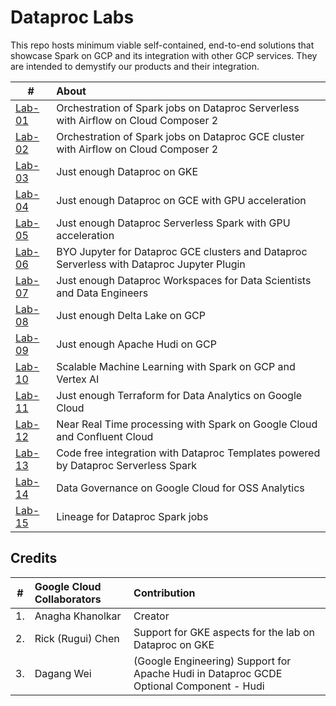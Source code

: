 # Dataproc Labs

This repo hosts minimum viable self-contained, end-to-end solutions that showcase Spark on GCP and its integration with other GCP services. They are intended to demystify our products and their integration.

| # | About | 
| -- | :--- |  
| [Lab-01](1-dataproc-serverless-with-terraform) |  Orchestration of Spark jobs on Dataproc Serverless with Airflow on Cloud Composer 2 | 
| [Lab-02](2-dataproc-gce-with-terraform) |  Orchestration of Spark jobs on Dataproc GCE cluster with Airflow on Cloud Composer 2 | 
| [Lab-03](3-dataproc-gke) |  Just enough Dataproc on GKE  | 
| [Lab-04](4-dataproc-gce-with-gpu) |  Just enough Dataproc on GCE with GPU acceleration  | 
| [Lab-05](5-dataproc-serverless-with-gpu) |  Just enough Dataproc Serverless Spark with GPU acceleration  | 
| [Lab-06](6-dataproc-jupyter-plugin) | BYO Jupyter for Dataproc GCE clusters and Dataproc Serverless with Dataproc Jupyter Plugin  | 
| [Lab-07](7-dataproc-workspaces) | Just enough Dataproc Workspaces for Data Scientists and Data Engineers | 
| [Lab-08](https://github.com/anagha-google/table-format-lab-delta) | Just enough Delta Lake on GCP | 
| [Lab-09](https://github.com/anagha-google/apache-hudi-gcp-lab) | Just enough Apache Hudi on GCP | 
| [Lab-10](https://github.com/anagha-google/s8s-spark-mlops-lab) | Scalable Machine Learning with Spark on GCP and Vertex AI | 
| [Lab-11](https://github.com/anagha-google/ts22-just-enough-terraform-for-da) | Just enough Terraform for Data Analytics on Google Cloud | 
| [Lab-12](https://github.com/anagha-google/spark-on-gcp-with-confluent-kafka) | Near Real Time processing with Spark on Google Cloud and Confluent Cloud |
| [Lab-13](https://github.com/anagha-google/techcon23-datalake-lab) | Code free integration with Dataproc Templates powered by Dataproc Serverless Spark |
| [Lab-14](https://github.com/GoogleCloudPlatform/dataplex-labs/tree/main/dataplex-quickstart-labs) | Data Governance on Google Cloud for OSS Analytics |
| [Lab-15](..) | Lineage for Dataproc Spark jobs|



## Credits
| # | Google Cloud Collaborators | Contribution  | 
| -- | :--- | :--- |
| 1. | Anagha Khanolkar | Creator |
| 2. | Rick (Rugui) Chen | Support for GKE aspects for the lab on Dataproc on GKE |
| 3. | Dagang Wei | (Google Engineering) Support for Apache Hudi in Dataproc GCDE Optional Component - Hudi |



